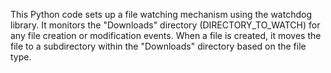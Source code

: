 This Python code sets up a file watching mechanism using the watchdog library. It monitors the "Downloads" directory (DIRECTORY_TO_WATCH) for any file creation or modification events. When a file is created, it moves the file to a subdirectory within the "Downloads" directory based on the file type.

